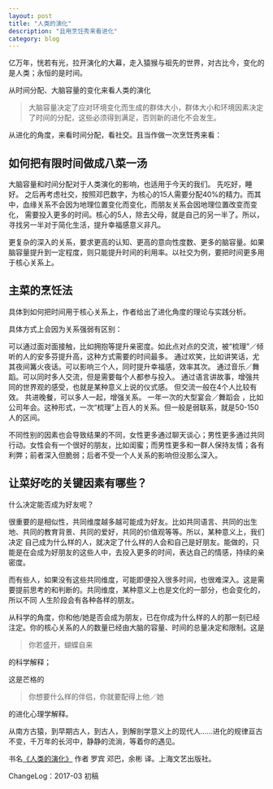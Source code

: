 ```yaml
---
layout: post
title: "人类的演化"
description: "且用烹饪秀来看进化"
category: blog
--- 
```






亿万年，恍若有光，拉开演化的大幕，走入猿猴与祖先的世界，对古比今，变化的是人类；永恒的是时间。

从时间分配、大脑容量的变化来看人类的演化

> 大脑容量决定了应对环境变化而生成的群体大小，群体大小和环境因素决定了时间的分配，这些必须得到满足，否则新的进化不会发生。

从进化的角度，来看时间分配，看社交。且当作做一次烹饪秀来看：

## 如何把有限时间做成八菜一汤

大脑容量和时间分配对于人类演化的影响，也适用于今天的我们。
先吃好，睡好。 之后再考虑社交，按照邓巴数字，为核心的15人需要分配40%的精力。而其中，血缘关系不会因为地理位置变化而变化，而朋友关系会因地理位置改变而变化，
需要投入更多的时间。核心的5人，除去父母，就是自己的另一半了。所以，寻找另一半对于简化生活，提升幸福感意义非凡。

更复杂的深入的关系，要求更高的认知、更高的意向性度数、更多的脑容量。如果脑容量提升到一定程度，则只能提升时间的利用率。以社交为例，要把时间更多用于核心关系上。

##  主菜的烹饪法

具体到如何把时间用于核心关系上，作者给出了进化角度的理论与实践分析。

具体方式上会因为关系强弱有区别：

可以通过面对面接触，比如拥抱等提升亲密度。如此点对点的交流，被“梳理”／倾听的人的安多芬提升高，这种方式需要的时间最多。
通过欢笑，比如讲笑话，尤其夜间篝火夜话。可以影响三个人，同时提升幸福感，效率其次。
通过音乐／舞蹈。可以同时多人交流，但是需要每个人都参与投入。
通过语言讲故事，增强共同的世界观的感受，也就是某种意义上说的仪式感。 但交流一般在4个人比较有效。
共进晚餐，可以多人一起，增强关系。
一年一次的大型宴会／舞蹈会 ，比如公司年会。这种形式，一次“梳理”上百人的关系。但一般是弱联系，就是50-150人的区间。

不同性别的因素也会导致结果的不同，女性更多通过聊天谈心；男性更多通过共同行动。女性会有一个很好的朋友，比如闺蜜；而男性更多和一群人保持友情；各有利弊；前者深入但脆弱；后者不受一个人关系的影响但没那么深入。

## 让菜好吃的关键因素有哪些？

什么决定能否成为好友呢？

很重要的是相似性，共同维度越多越可能成为好友。比如共同语言、共同的出生地、共同的教育背景、共同的爱好，共同的价值观等等。所以，某种意义上，我们决定
自己成为什么样的人，就决定了什么样的人会和自己是好朋友。能做的，只能是在会成为好朋友的这些人中，去投入更多的时间，表达自己的情感，持续的亲密度。

而有些人，如果没有这些共同维度，可能即便投入很多时间，也很难深入。这是需要提前思考的和判断的。共同维度，某种意义上也是文化的一部分，也会变化的，所以不同
人生阶段会有各种各样的朋友。


从科学的角度，你和他/她是否会成为朋友，已在你成为什么样的人的那一刻已经注定。你的核心关系的人的数量已经由大脑的容量、时间的总量决定和限制。这是

> 你若盛开，蝴蝶自来

的科学解释； 

这是芒格的

> 你想要什么样的伴侣，你就要配得上他／她

的进化心理学解释。

从南方古猿，到早期古人，到古人，到解剖学意义上的现代人......进化的规律亘古不变，千万年的长河中，静静的流淌，等着你的遇见。

书名[《人类的演化》](https://book.douban.com/subject/26834220/) 作者 罗宾 邓巴，余彬 译。上海文艺出版社。 

ChangeLog：2017-03 初稿

